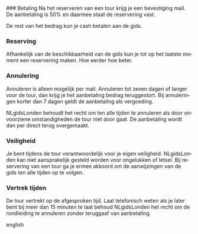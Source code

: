 <div lang="nl">
### Betaling
Na het reserveren van een tour krijg je een bevestiging mail.
De aanbetaling is 50% en daarmee staat de reservering vast.

De rest van het bedrag kun je cash betalen aan de gids.

### Reserving
Afhankelijk van de beschikbaarheid van de gids kun je tot op het laatste moment
een reservering maken. Hoe eerder hoe beter.

### Annulering
Annuleren is alleen mogelijk per mail. Annuleren tot zeven dagen of langer voor
de tour, dan krijg je het aanbetaling bedrag teruggestort. Bij annuleringen
korter dan 7 dagen geldt de aanbetaling als vergoeding.

NLgidsLonden behoudt het recht om ten alle tijden te annuleren als door
onvoorziene omstandigheden de tour niet door gaat. De aanbetaling wordt dan per
direct terug overgemaakt.

### Veiligheid 
Je bent tijdens de tour verantwoordelijk voor je eigen veiligheid. NLgidsLonden kan niet aansprakelijk gesteld worden voor ongelukken of letsel. Bij reservering van een tour ga je ermee akkoord om de aanwijzingen van de gids ten alle tijden op te volgen. 

### Vertrek tijden
De tour vertrekt op de afgesproken tijd. Laat telefonisch weten als je later bent bij meer dan 15 minuten te laat behoud NLgidsLonden het recht om de rondleiding te annuleren zonder teruggaaf van aanbetaling.
</div>

<div lang="en">
english
</div>
